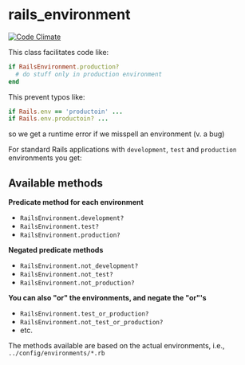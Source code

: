 # rails_environment

[![Code Climate](https://codeclimate.com/github/stevedowney/rails_environment.png)](https://codeclimate.com/github/stevedowney/rails_environment)

This class facilitates code like:
```ruby
if RailsEnvironment.production?
  # do stuff only in production environment
end
```

This prevent typos like:

```ruby
if Rails.env == 'productoin' ...
if Rails.env.productoin? ...
```
so we get a runtime error if we misspell an environment (v. a bug)

For standard Rails applications with `development`, `test` and `production` environments you get:

## Available methods

**Predicate method for each environment**

* `RailsEnvironment.development?`
* `RailsEnvironment.test?`
* `RailsEnvironment.production?`

**Negated predicate methods**

* `RailsEnvironment.not_development?`
* `RailsEnvironment.not_test?`
* `RailsEnvironment.not_production?`

**You can also "or" the environments, and negate the "or"'s**

* `RailsEnvironment.test_or_production?`
* `RailsEnvironment.not_test_or_production?`
* etc.

The methods available are based on the actual environments, i.e., `../config/environments/*.rb`

